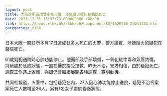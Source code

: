 ```yaml
---
layout: post
title: 大阪診所造成廿多死火警　涉嫌縱火疑犯在醫院死亡
date: 2021-12-31 15:37:23.000000000 +08:00
link: https://news.rthk.hk/rthk/ch/component/k2/1626755-20211231.htm
categories: rthk
---
```


日本大阪一間診所本月17日造成廿多人死亡的火警，警方證實，涉嫌縱火的疑犯在醫院死亡。

61歲疑犯送院時心肺功能停止。他面部及手部燒傷，一氧化碳中毒和氣管灼傷，持續處於危險狀態，一直在醫院接受搶救，昨天不治。警方相信，由於疑犯死亡，調查工作遇上困難，強調仍會繼續展開各種調查，查明動機。

共同社報道，火警中，包括疑犯在內，27人因心肺功能停止送院，疑犯不治令案案死亡人數增至26人。另有1名女子處於昏迷狀態。
